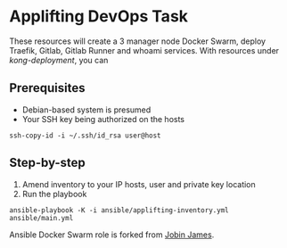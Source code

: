 # Applifting DevOps Task
These resources will create a 3 manager node Docker Swarm, deploy Traefik, Gitlab, Gitlab Runner and whoami services. With resources under *kong-deployment*, you can

## Prerequisites
- Debian-based system is presumed
- Your SSH key being authorized on the hosts
```console
ssh-copy-id -i ~/.ssh/id_rsa user@host
```

## Step-by-step
1. Amend inventory to your IP hosts, user and private key location
2. Run the playbook
```console
ansible-playbook -K -i ansible/applifting-inventory.yml ansible/main.yml
```

Ansible Docker Swarm role is forked from [Jobin James](https://github.com/jobin-james/docker-swarm).